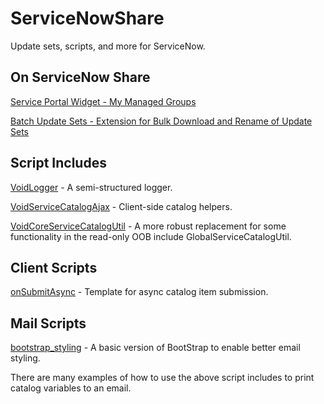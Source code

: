 # ServiceNowShare

Update sets, scripts, and more for ServiceNow.

## On ServiceNow Share

[Service Portal Widget - My Managed Groups](Share/Sp_MyManagedGroups/README.md)

[Batch Update Sets - Extension for Bulk Download and Rename of Update Sets](Share/BatchUpdateSets/README.md)

## Script Includes

[VoidLogger](script-includes/VoidLogger.md) - A semi-structured logger.

[VoidServiceCatalogAjax](script-includes/VoidServiceCatalogAjax.js) - Client-side catalog helpers.

[VoidCoreServiceCatalogUtil](script-includes/VoidServiceCatalogUtil.js) - A more robust replacement for some functionality in the read-only OOB include GlobalServiceCatalogUtil.

## Client Scripts

[onSubmitAsync](client-scripts/onSubmitAsync.js) - Template for async catalog item submission.

## Mail Scripts

[bootstrap_styling](mail-scripts/bootstrap_styling.js) - A basic version of BootStrap to enable better email styling.

There are many examples of how to use the above script includes to print catalog variables to an email.
